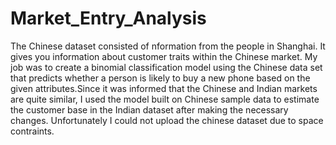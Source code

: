 # Market_Entry_Analysis
The Chinese dataset consisted of nformation from the people in Shanghai. It gives you information about customer traits within the Chinese market. My job was to create a binomial classification model using the Chinese data set that predicts whether a person is likely to buy a new phone based on the given attributes.Since it was informed that the Chinese and Indian markets are quite similar, I used the model built on Chinese sample data to estimate the customer base in the Indian dataset after making the necessary changes. Unfortunately I could not upload the chinese dataset due to space contraints. 
